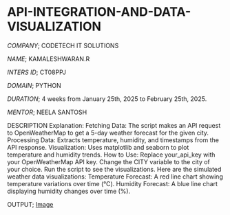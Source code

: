 # API-INTEGRATION-AND-DATA-VISUALIZATION

*COMPANY*; CODETECH IT SOLUTIONS

*NAME*; KAMALESHWARAN.R

*INTERS ID*; CT08PPJ

*DOMAIN*; PYTHON

*DURATION*; 4 weeks  from January 25th, 2025 to February 25th, 2025.  

*MENTOR*; NEELA SANTOSH

DESCRIPTION  Explanation:
Fetching Data: The script makes an API request to OpenWeatherMap to get a 5-day weather forecast for the given city.
Processing Data: Extracts temperature, humidity, and timestamps from the API response.
Visualization: Uses matplotlib and seaborn to plot temperature and humidity trends.
How to Use:
Replace your_api_key with your OpenWeatherMap API key.
Change the CITY variable to the city of your choice.
Run the script to see the visualizations.
Here are the simulated weather data visualizations:
Temperature Forecast:
A red line chart showing temperature variations over time (°C).
Humidity Forecast:
A blue line chart displaying humidity changes over time (%).

OUTPUT;
       [Image](https://github.com/user-attachments/assets/69f44ba3-e372-4c3a-8a84-49fcf5049ad8)
       



